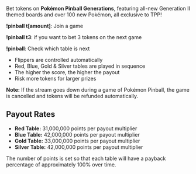 Bet tokens on **Pokémon Pinball Generations**, featuring all-new Generation II themed boards and over 100 new Pokémon, all exclusive to TPP!

**!pinball t\[amount\]**: Join a game

**!pinball t3**: if you want to bet 3 tokens on the next game

**!pinball**: Check which table is next

- Flippers are controlled automatically
- Red, Blue, Gold & Silver tables are played in sequence
- The higher the score, the higher the payout
- Risk more tokens for larger prizes

**Note:** If the stream goes down during a game of Pokémon Pinball, the game is cancelled and tokens will be refunded automatically.

## Payout Rates

- **Red Table:** 31,000,000 points per payout multiplier
- **Blue Table:** 42,000,000 points per payout multiplier
- **Gold Table:** 33,000,000 points per payout multiplier
- **Silver Table:** 42,000,000 points per payout multiplier

The number of points is set so that each table will have a payback percentage of approximately 100% over time.